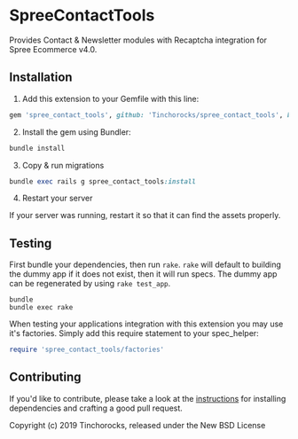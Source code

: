 # SpreeContactTools

Provides Contact & Newsletter modules with Recaptcha integration for Spree Ecommerce v4.0.

## Installation

1. Add this extension to your Gemfile with this line:
  ```ruby
  gem 'spree_contact_tools', github: 'Tinchorocks/spree_contact_tools', branch: '4-0-stable'
  ```

2. Install the gem using Bundler:
  ```ruby
  bundle install
  ```

3. Copy & run migrations
  ```ruby
  bundle exec rails g spree_contact_tools:install
  ```

4. Restart your server

  If your server was running, restart it so that it can find the assets properly.

## Testing

First bundle your dependencies, then run `rake`. `rake` will default to building the dummy app if it does not exist, then it will run specs. The dummy app can be regenerated by using `rake test_app`.

```shell
bundle
bundle exec rake
```

When testing your applications integration with this extension you may use it's factories.
Simply add this require statement to your spec_helper:

```ruby
require 'spree_contact_tools/factories'
```


## Contributing

If you'd like to contribute, please take a look at the
[instructions](CONTRIBUTING.md) for installing dependencies and crafting a good
pull request.

Copyright (c) 2019 Tinchorocks, released under the New BSD License
